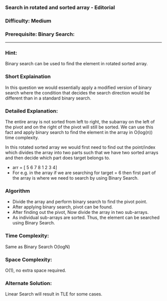 ### **Search in rotated and sorted array - Editorial**
### **Difficulty**: Medium
### **Prerequisite: Binary Search**:
---
### **Hint:**
Binary search can be used to find the element in rotated sorted array. 

### **Short Explaination**
In this question we would essentially apply a modified version of binary search where the condition that decides the search direction would be different than in a standard binary search.

### **Detailed Explanation**:
 The entire array is not sorted from left to right, the subarray on the left of the pivot and on the right of the pivot will still be sorted. We can use this fact and apply binary search to find the element in the array in O(log(n)) time complexity.
 
 In this rotated sorted array we would first need to find out the point/index which divides the array into two parts such that we have two sorted arrays and then decide which part does target belongs to.
* arr = [ 5 6 7 8 1 2 3 4]
* For e.g. in the array if we are searching for target = 6 then first part of the array is where we need to search by using Binary Search.


### Algorithm 
* Divide the array and perform binary search to find the pivot point.
* After applying binary search, pivot can be found.
* After finding out the pivot, Now divide the array in two sub-arrays.
* As individual sub-arrays are sorted. Thus, the element can be searched using Binary Search.

### **Time Complexity**:
Same as Binary Search  O(logN)

### **Space Complexity**:

O(1), no extra space required.

### **Alternate Solution**:
Linear Search will result in TLE for some cases.
